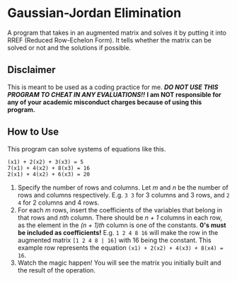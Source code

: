 # Gaussian-Jordan Elimination
A program that takes in an augmented matrix and solves it by putting it into RREF (Reduced Row-Echelon Form).
It tells whether the matrix can be solved or not and the solutions if possible.

## Disclaimer
This is meant to be used as a coding practice for me. ***DO NOT USE THIS PROGRAM TO CHEAT IN ANY EVALUATIONS!!***
**I am NOT responsible for any of your academic misconduct charges because of using this program.**

## How to Use
This program can solve systems of equations like this.
```
(x1) + 2(x2) + 3(x3) = 5
7(x1) + 4(x2) + 8(x3) = 16
2(x1) + 4(x2) + 6(x3) = 20
```
1. Specify the number of rows and columns. Let *m* and *n* be the number of rows and columns respectively.
E.g. `3 3` for 3 columns and 3 rows, and `2 4` for 2 columns and 4 rows.
2. For each *m* rows, insert the coefficients of the variables that belong in that rows and *nth* column. There should be *n + 1* columns in each row, as the element in the *(n + 1)th* column is one of the constants. **0's must be included as coefficients!**
E.g. `1 2 4 8 16` will make the row in the augmented matrix `[1 2 4 8 | 16]` with 16 being the constant. This example row represents the equation `(x1) + 2(x2) + 4(x3) + 8(x4) = 16`. 
3. Watch the magic happen! You will see the matrix you initially built and the result of the operation.